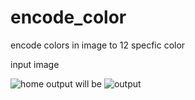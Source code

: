 # encode_color
encode colors in image to 12 specfic color

input image 


![home](https://user-images.githubusercontent.com/75079605/226196276-0417c8e8-9bb0-4c19-8751-b572b1b9eaba.jpg)
output will be 
![output](https://user-images.githubusercontent.com/75079605/226196279-10ca8c77-d39b-4b34-a9e8-3b8dce309305.png)
